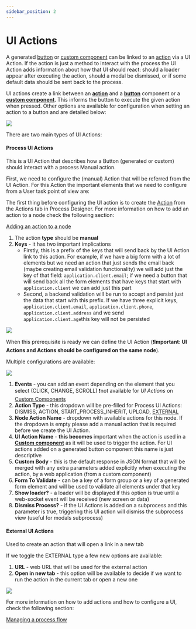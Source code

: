 ```yaml
---
sidebar_position: 2
---
```


# UI Actions

A generated [button](./ui-component-types/buttons.md) or [custom component](./ui-component-types/root-components/custom.md) can be linked to an [action](../actions.md) via a UI Action. If the action is just a method to interact with the process the UI Action adds information about how that UI should react: should a loader appear after executing the action, should a modal be dismissed, or if some default data should be sent back to the process.

UI actions create a link between an [**action**](../actions.md) and a [**button**](./ui-component-types/buttons.md) component or a [**custom component**](./ui-component-types/root-components/custom.md). This informs the button to execute the given action when pressed. Other options are available for configuration when setting an action to a button and are detailed below:

![](https://s3.eu-west-1.amazonaws.com/docx.flowx.ai/building-blocks/ui-designer/ui_actions.gif)

There are two main types of UI Actions:

#### Process UI Actions

This is a UI Action that describes how a Button (generated or custom) should interact with a process Manual action.

First, we need to configure the (manual) Action that will be referred from the UI Action. For this Action the important elements that we need to configure from a User task point of view are:

The first thing before configuring the UI action is to create the [Action](../actions.md) from the Actions tab in Process Designer. For more information on how to add an action to a node check the following section:


[Adding an action to a node](../../flowx-designer/managing-a-process-flow/adding-an-action-to-a-node.md)

1. The action **type** should be **manual**
2. **Keys** - it has two important implications
   * Firstly, this is a prefix of the keys that will send back by the UI Action link to this action. For example, if we have a big form with a lot of elements but we need an action that just sends the email back (maybe creating email validation functionality) we will add just the key of that field: `application.client.email`; if we need a button that will send back all the form elements that have keys that start with `application.client` we can add just this part
   * Second, a backend validation will be run to accept and persist just the data that start with this prefix. If we have three explicit keys, `application.client.email`, `application.client.phone`, `application.client.address` and we send `application.client.age`this key will not be persisted

![](https://s3.eu-west-1.amazonaws.com/docx.flowx.ai/building-blocks/ui-designer/ui_action_key.png)

When this prerequisite is ready we can define the UI Action (:exclamation:**Important: UI Actions and Actions should be configured on the same node**).

Multiple configurations are available:

![](https://s3.eu-west-1.amazonaws.com/docx.flowx.ai/building-blocks/ui-designer/ui_actions_multiple_configs.png)

1. **Events** - you can add an event depending on the element that you select (CLICK, CHANGE, SCROLL) :exclamation:not available for _UI Actions_ on [Custom Components](./ui-component-types/root-components/custom.md)
2. **Action Type** - this dropdown will be pre-filled for Process UI Actions: DISMISS, ACTION, START\_PROCESS\_INHERIT, UPLOAD, [EXTERNAL](ui-actions.md#external-ui-actions)
3. **Node Action Name** - dropdown with available actions for this node. If the dropdown is empty please add a manual action that is required before we create the UI Action.
4. **UI Action Name** - **this becomes** important when the action is used in a [**Custom component**](./ui-component-types/root-components/custom.md) as it will be used to trigger the action. For UI actions added on a generated button component this name is just descriptive
5. **Custom Body** - this is the default response in JSON format that will be merged with any extra parameters added explicitly when executing the action, by a web application (from a custom component)
6. **Form To Validate** - can be a key of a form group or a key of a generated form element and will be used to validate all elements under that key
7. **Show loader?** - a loader will be displayed if this option is true until a web-socket event will be received (new screen or data)
8. **Dismiss Process?** - if the UI Actions is added on a subprocess and this parameter is true, triggering this UI action will dismiss the subprocess view (useful for modals subprocess)

#### External UI Actions

Used to create an action that will open a link in a new tab

If we toggle the EXTERNAL type a few new options are available:

1. **URL** - web URL that will be used for the external action
2. **Open in new tab** - this option will be available to decide if we want to run the action in the current tab or open a new one

![](https://s3.eu-west-1.amazonaws.com/docx.flowx.ai/building-blocks/ui-designer/ui_action_external.png)

For more information on how to add actions and how to configure a UI, check the following section:

[Managing a process flow](../../flowx-designer/managing-a-process-flow/managing-a-process-flow.md)
